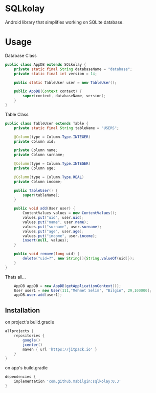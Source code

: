 # SQLkolay

Android library that simplifies working on SQLite database.

Usage
=====
Database Class

``` java
public class AppDB extends SQLkolay {
    private static final String databaseName = "database";
    private static final int version = 14;

    public static TableUser user = new TableUser();

    public AppDB(Context context) {
        super(context, databaseName, version);
    }
}
```
Table Class

``` java
public class TableUser extends Table {
    private static final String tableName = "USERS";

    @Column(type = Column.Type.INTEGER)
    private Column uid;

    private Column name;
    private Column surname;

    @Column(type = Column.Type.INTEGER)
    private Column age;

    @Column(type = Column.Type.REAL)
    private Column income;

    public TableUser() {
        super(tableName);
    }

    public void add(User user) {
        ContentValues values = new ContentValues();
        values.put("uid", user.uid);
        values.put("name", user.name);
        values.put("surname", user.surname);
        values.put("age", user.age);
        values.put("income", user.income);
        insert(null, values);
    }

    public void remove(long uid) {
        delete("uid=?", new String[]{String.valueOf(uid)});
    }   
}
```
Thats all...

``` java
    AppDB appDB = new AppDB(getApplicationContext());
    User user1 = new User(111,"Mehmet Selim", "Bilgin", 29,100000);
    appDB.user.add(user1);
```

Installation
--------
on project's build.gradle
```groovy
allprojects {
    repositories {
        google()
        jcenter()
        maven { url 'https://jitpack.io' }
    }
}
```
on app's build.gradle
```groovy
dependencies {
    implementation 'com.github.msbilgin:sqlkolay:0.3'
}
```


